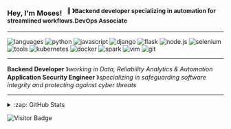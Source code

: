 ### Hey, I'm Moses! &nbsp;&nbsp;<sup>👾 &#12299;Backend developer specializing in automation for streamlined workflows.DevOps Associate</sup>

----

![languages](https://img.shields.io/static/v1?label=&message=languages:&color=111&style=flat-square)
![python](https://img.shields.io/static/v1?logo=python&label=&message=python&color=306998&logoColor=white&style=flat-square&link=)
![javascript](https://img.shields.io/static/v1?logo=javascript&label=&message=javascript&color=F7DF1E&logoColor=black&style=flat-square&link=)
![django](https://img.shields.io/static/v1?logo=django&label=&message=django&color=092E20&logoColor=white&style=flat-square)
![flask](https://img.shields.io/static/v1?logo=flask&label=&message=flask&color=000000&logoColor=white&style=flat-square)
![node.js](https://img.shields.io/static/v1?logo=node.js&label=&message=node.js&color=339933&logoColor=white&style=flat-square)
![selenium](https://img.shields.io/static/v1?logo=selenium&label=&message=selenium&color=43B02A&logoColor=white&style=flat-square)
<br/>
![tools](https://img.shields.io/static/v1?label=&message=tools:&color=111&style=flat-square)
![kubernetes](https://img.shields.io/static/v1?logo=kubernetes&label=&message=kubernetes&color=36465D&logoColor=AAA&style=flat-square)
![docker](https://img.shields.io/static/v1?logo=docker&label=&message=docker&color=36465D&logoColor=AAA&style=flat-square)
![spark](https://img.shields.io/static/v1?logo=apache-spark&label=&message=spark&color=36465D&logoColor=AAA&style=flat-square)
![vim](https://img.shields.io/static/v1?logo=vim&label=&message=vim&color=36465D&logoColor=AAA&style=flat-square)
![git](https://img.shields.io/static/v1?logo=git&label=&message=git&color=36465D&logoColor=AAA&style=flat-square)
&nbsp;&nbsp;&nbsp;

----

**Backend Developer** &#12299;_working in Data, Reliability Analytics & Automation_
<br/>
**Application Security Engineer** &#12299;_specializing in safeguarding software integrity and protecting against cyber threats_

----
<details>
  <summary>:zap: GitHub Stats</summary>

  <img alt="codeSTACKr's GitHub Stats" src="https://github-readme-stats.vercel.app/api?username=TheODDYSEY&show_icons=true&hide_border=false&title_color=ff652f&icon_color=FFE400&bg_color=09131B&text_color=ffffff&border_color=0c1a25" />

</details>


![Visitor Badge](https://visitor-badge.laobi.icu/badge?page_id=TheODDYSEY.TheODDYSEY)

